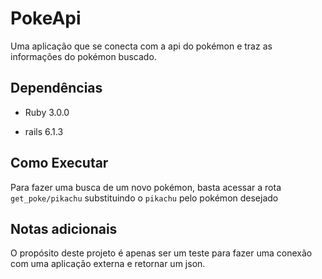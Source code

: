 # PokeApi

Uma aplicação que se conecta com a api do pokémon e traz as informações do pokémon buscado.

## Dependências

* Ruby 3.0.0

* rails 6.1.3

## Como Executar

Para fazer uma busca de um novo pokémon, basta acessar a rota `get_poke/pikachu` substituindo o `pikachu` pelo pokémon desejado

## Notas adicionais

O propósito deste projeto é apenas ser um teste para fazer uma conexão com uma aplicação externa e retornar um json.
